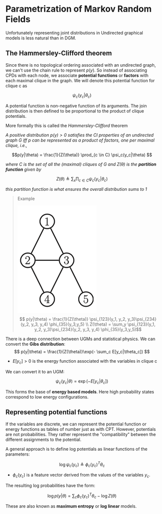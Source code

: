 # Parametrization of Markov Random Fields

Unfortunately representing joint distributions in Undirected graphical models is less natural than in DGM.

## The Hammersley-Clifford theorem

Since there is no topological ordering associated with an undirected graph, we can't use the chain rule to represent $p(y)$. So instead of associating CPDs with each node, we associate **potential functions** or **factors** with each maximal clique in the graph. We will denote this potential function for clique c as 

$$\psi_c (y_c|\theta_c)$$

A potential function is non-negative function of its arguments. The join distribution is then defined to be proportional to the product of clique potentials. 

More formally this is called the *Hammersley-Clifford* theorem

*A positive distribution $p(y) > 0$ satisfies the CI properties of an undirected graph G iff p can be represented as a product of factors, one per maximal clique, i.e.,*

$$p(y|\theta) =  \frac{1}{Z(\theta)} \prod_{c \in C}  \psi_c(y_c|\theta) $$

*where C is the set of all the (maximal) cliques of G and $Z(\theta)$ is the **partition function** given by* 

$$Z(\theta) \triangleq \sum_x \prod_{c \in C} \psi_c (y_c|\theta_c) $$

*this partition function is what ensures the overall distribution sums to 1*

> Example
>
> ![](../.images/machine_learning/markov_random_fields_parametrization.png)
> $$ p(y|\theta) = \frac{1}{Z(\theta)} \psi_{123}(y_1, y_2, y_3)\psi_{234}(y_2, y_3, y_4) \phi_{35}(y_3,y_5) \\ Z(\theta) = \sum_y \psi_{123}(y_1, y_2, y_3)\psi_{234}(y_2, y_3, y_4) \phi_{35}(y_3,y_5)$$


There is a deep connection between UGMs and statistical physics. We can convert the **Gibs distribution**:
$$
p(y|\theta) = \frac{1}{Z(\theta)}\exp(- \sum_c E[y_c|\theta_c])
$$
* $E[y_c] > 0$ is the energy function associated with the variables in clique c

We can convert it to an UGM:

$$
\psi_c(y_c|\theta) = \exp(-E[y_c|\theta_c])
$$

This forms the base of **energy based models**. Here high probability states correspond to low energy configurations.

## Representing potential functions

If the variables are discrete, we can represent the potential function or energy functions as tables of number just as with CPT. However, potentials are not probabilities. They rather represent the "compatibility" between the different assignments to the potential. 

A general approach is to define log potentials as linear functions of the parameters:

$$\log \psi_c(y_c) \triangleq \phi_c(y_c)^T\theta_c $$

* $\phi_c(y_c)$ is a feature vector derived from the values of the variables $y_c$.

The resulting log probabilities have the form:

$$ \log p(y|\theta) = \sum_c \phi_c(y_c)^T\theta_c - \log Z(\theta) $$

These are also known as **maximum entropy** or **log linear** models. 
